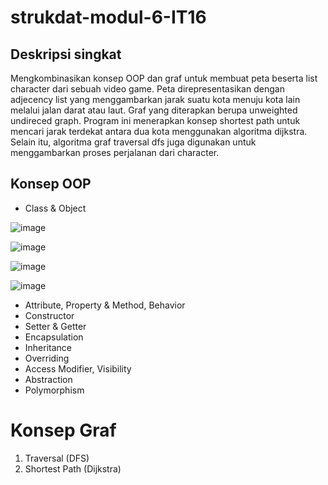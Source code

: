 # strukdat-modul-6-IT16

## Deskripsi singkat

Mengkombinasikan konsep OOP dan graf untuk membuat peta beserta list character dari sebuah video game.
Peta direpresentasikan dengan adjecency list yang menggambarkan jarak suatu kota menuju kota lain melalui jalan darat atau laut. Graf yang diterapkan berupa unweighted undireced graph. Program ini menerapkan konsep shortest path untuk mencari jarak terdekat antara dua kota menggunakan algoritma dijkstra. Selain itu, algoritma graf traversal dfs juga digunakan untuk menggambarkan proses perjalanan dari character.


## Konsep OOP 

- Class & Object

![image](https://github.com/fqhhusain/strukdat-modul-6-IT16/assets/88548292/c340c1ac-f457-44da-b606-418b1610b502)

![image](https://github.com/fqhhusain/strukdat-modul-6-IT16/assets/88548292/c1815ea7-5e79-4907-9677-37102fd52906)

![image](https://github.com/fqhhusain/strukdat-modul-6-IT16/assets/88548292/f642ea84-f92f-4910-94e2-2b68e5dfcb21)

![image](https://github.com/fqhhusain/strukdat-modul-6-IT16/assets/88548292/ae3ecd1b-f227-4536-85e0-cbaaeea5ddf0)


- Attribute, Property & Method, Behavior
- Constructor
- Setter & Getter
- Encapsulation
- Inheritance
- Overriding
- Access Modifier, Visibility
- Abstraction
- Polymorphism

# Konsep Graf

1. Traversal (DFS)
2. Shortest Path (Dijkstra)

